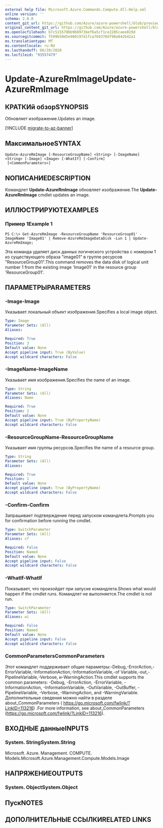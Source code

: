 ```yaml
---
external help file: Microsoft.Azure.Commands.Compute.dll-Help.xml
online version: ''
schema: 2.0.0
content_git_url: https://github.com/Azure/azure-powershell/blob/preview/src/ResourceManager/Compute/Stack/Commands.Compute/help/Update-AzureRmImage.md
original_content_git_url: https://github.com/Azure/azure-powershell/blob/preview/src/ResourceManager/Compute/Stack/Commands.Compute/help/Update-AzureRmImage.md
ms.openlocfilehash: b7c5155706b968973bef6a5cf1ce2285caee819d
ms.sourcegitcommit: f599b50d5e980197d1fca769378df90a842b42a1
ms.translationtype: MT
ms.contentlocale: ru-RU
ms.lasthandoff: 08/20/2020
ms.locfileid: "93557479"
---
```

# <span data-ttu-id="48f7b-101">Update-AzureRmImage</span><span class="sxs-lookup"><span data-stu-id="48f7b-101">Update-AzureRmImage</span></span>

## <span data-ttu-id="48f7b-102">КРАТКИй обзор</span><span class="sxs-lookup"><span data-stu-id="48f7b-102">SYNOPSIS</span></span>
<span data-ttu-id="48f7b-103">Обновляет изображение.</span><span class="sxs-lookup"><span data-stu-id="48f7b-103">Updates an image.</span></span>

[!INCLUDE [migrate-to-az-banner](../../includes/migrate-to-az-banner.md)]

## <span data-ttu-id="48f7b-104">Максимальное</span><span class="sxs-lookup"><span data-stu-id="48f7b-104">SYNTAX</span></span>

```
Update-AzureRmImage [-ResourceGroupName] <String> [-ImageName] <String> [-Image] <Image> [-WhatIf] [-Confirm]
 [<CommonParameters>]
```

## <span data-ttu-id="48f7b-105">NОПИСАНИЕ</span><span class="sxs-lookup"><span data-stu-id="48f7b-105">DESCRIPTION</span></span>
<span data-ttu-id="48f7b-106">Командлет **Update-AzureRmImage** обновляет изображение.</span><span class="sxs-lookup"><span data-stu-id="48f7b-106">The **Update-AzureRmImage** cmdlet updates an image.</span></span>

## <span data-ttu-id="48f7b-107">ИЛЛЮСТРИРУЮТ</span><span class="sxs-lookup"><span data-stu-id="48f7b-107">EXAMPLES</span></span>

### <span data-ttu-id="48f7b-108">Пример 1</span><span class="sxs-lookup"><span data-stu-id="48f7b-108">Example 1</span></span>
```
PS C:\> Get-AzureRmImage -ResourceGroupName 'ResourceGroup01' -ImageName 'Image01' | Remove-AzureRmImageDataDisk -Lun 1 | Update-AzureRmImage;
```

<span data-ttu-id="48f7b-109">Эта команда удаляет диск данных логического устройства с номером 1 из существующего образа "image01" в группе ресурсов "ResourceGroup01".</span><span class="sxs-lookup"><span data-stu-id="48f7b-109">This command removes the data disk of logical unit number 1 from the existing image 'Image01' in the resource group 'ResourceGroup01'.</span></span>

## <span data-ttu-id="48f7b-110">ПАРАМЕТРЫ</span><span class="sxs-lookup"><span data-stu-id="48f7b-110">PARAMETERS</span></span>

### <span data-ttu-id="48f7b-111">-Image</span><span class="sxs-lookup"><span data-stu-id="48f7b-111">-Image</span></span>
<span data-ttu-id="48f7b-112">Указывает локальный объект изображения.</span><span class="sxs-lookup"><span data-stu-id="48f7b-112">Specifies a local image object.</span></span>

```yaml
Type: Image
Parameter Sets: (All)
Aliases: 

Required: True
Position: 3
Default value: None
Accept pipeline input: True (ByValue)
Accept wildcard characters: False
```

### <span data-ttu-id="48f7b-113">-ImageName</span><span class="sxs-lookup"><span data-stu-id="48f7b-113">-ImageName</span></span>
<span data-ttu-id="48f7b-114">Указывает имя изображения.</span><span class="sxs-lookup"><span data-stu-id="48f7b-114">Specifies the name of an image.</span></span>

```yaml
Type: String
Parameter Sets: (All)
Aliases: Name

Required: True
Position: 2
Default value: None
Accept pipeline input: True (ByPropertyName)
Accept wildcard characters: False
```

### <span data-ttu-id="48f7b-115">-ResourceGroupName</span><span class="sxs-lookup"><span data-stu-id="48f7b-115">-ResourceGroupName</span></span>
<span data-ttu-id="48f7b-116">Указывает имя группы ресурсов.</span><span class="sxs-lookup"><span data-stu-id="48f7b-116">Specifies the name of a resource group.</span></span>

```yaml
Type: String
Parameter Sets: (All)
Aliases: 

Required: True
Position: 1
Default value: None
Accept pipeline input: True (ByPropertyName)
Accept wildcard characters: False
```

### <span data-ttu-id="48f7b-117">-Confirm</span><span class="sxs-lookup"><span data-stu-id="48f7b-117">-Confirm</span></span>
<span data-ttu-id="48f7b-118">Запрашивает подтверждение перед запуском командлета.</span><span class="sxs-lookup"><span data-stu-id="48f7b-118">Prompts you for confirmation before running the cmdlet.</span></span>

```yaml
Type: SwitchParameter
Parameter Sets: (All)
Aliases: cf

Required: False
Position: Named
Default value: None
Accept pipeline input: False
Accept wildcard characters: False
```

### <span data-ttu-id="48f7b-119">-WhatIf</span><span class="sxs-lookup"><span data-stu-id="48f7b-119">-WhatIf</span></span>
<span data-ttu-id="48f7b-120">Показывает, что произойдет при запуске командлета.</span><span class="sxs-lookup"><span data-stu-id="48f7b-120">Shows what would happen if the cmdlet runs.</span></span>
<span data-ttu-id="48f7b-121">Командлет не выполняется.</span><span class="sxs-lookup"><span data-stu-id="48f7b-121">The cmdlet is not run.</span></span>

```yaml
Type: SwitchParameter
Parameter Sets: (All)
Aliases: wi

Required: False
Position: Named
Default value: None
Accept pipeline input: False
Accept wildcard characters: False
```

### <span data-ttu-id="48f7b-122">CommonParameters</span><span class="sxs-lookup"><span data-stu-id="48f7b-122">CommonParameters</span></span>
<span data-ttu-id="48f7b-123">Этот командлет поддерживает общие параметры:-Debug,-ErrorAction,-ErrorVariable,-InformationAction,-InformationVariable,-of Variable,-out,-PipelineVariable,-Verbose, и-WarningAction.</span><span class="sxs-lookup"><span data-stu-id="48f7b-123">This cmdlet supports the common parameters: -Debug, -ErrorAction, -ErrorVariable, -InformationAction, -InformationVariable, -OutVariable, -OutBuffer, -PipelineVariable, -Verbose, -WarningAction, and -WarningVariable.</span></span> <span data-ttu-id="48f7b-124">Дополнительные сведения можно найти в разделе about_CommonParameters ( https://go.microsoft.com/fwlink/?LinkID=113216) .</span><span class="sxs-lookup"><span data-stu-id="48f7b-124">For more information, see about_CommonParameters (https://go.microsoft.com/fwlink/?LinkID=113216).</span></span>

## <span data-ttu-id="48f7b-125">ВХОДНЫЕ данные</span><span class="sxs-lookup"><span data-stu-id="48f7b-125">INPUTS</span></span>

### <span data-ttu-id="48f7b-126">System. String</span><span class="sxs-lookup"><span data-stu-id="48f7b-126">System.String</span></span>
<span data-ttu-id="48f7b-127">Microsoft. Azure. Management. COMPUTE. Models.</span><span class="sxs-lookup"><span data-stu-id="48f7b-127">Microsoft.Azure.Management.Compute.Models.Image</span></span>

## <span data-ttu-id="48f7b-128">НАПРЯЖЕНИЕ</span><span class="sxs-lookup"><span data-stu-id="48f7b-128">OUTPUTS</span></span>

### <span data-ttu-id="48f7b-129">System. Object</span><span class="sxs-lookup"><span data-stu-id="48f7b-129">System.Object</span></span>

## <span data-ttu-id="48f7b-130">Пуск</span><span class="sxs-lookup"><span data-stu-id="48f7b-130">NOTES</span></span>

## <span data-ttu-id="48f7b-131">ДОПОЛНИТЕЛЬНЫЕ ССЫЛКИ</span><span class="sxs-lookup"><span data-stu-id="48f7b-131">RELATED LINKS</span></span>

